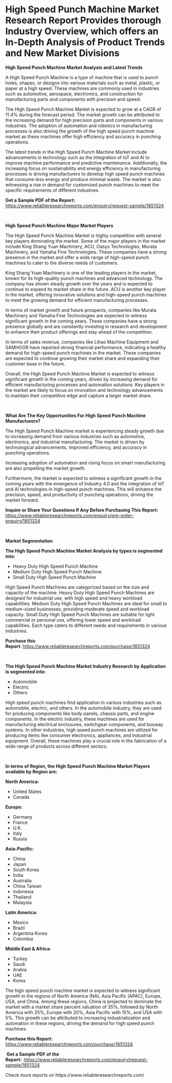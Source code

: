 <p><h1>High Speed Punch Machine Market Research Report Provides thorough Industry Overview, which offers an In-Depth Analysis of Product Trends and New Market Divisions</h1></p><p><strong>High Speed Punch Machine Market Analysis and Latest Trends</strong></p>
<p><p>A High Speed Punch Machine is a type of machine that is used to punch holes, shapes, or designs into various materials such as metal, plastic, or paper at a high speed. These machines are commonly used in industries such as automotive, aerospace, electronics, and construction for manufacturing parts and components with precision and speed.</p><p>The High Speed Punch Machine Market is expected to grow at a CAGR of 11.4% during the forecast period. The market growth can be attributed to the increasing demand for high precision parts and components in various industries. The adoption of automation and robotics in manufacturing processes is also driving the growth of the high speed punch machine market as these machines offer high efficiency and accuracy in punching operations.</p><p>The latest trends in the High Speed Punch Machine Market include advancements in technology such as the integration of IoT and AI to improve machine performance and predictive maintenance. Additionally, the increasing focus on sustainability and energy efficiency in manufacturing processes is driving manufacturers to develop high speed punch machines that consume less energy and produce minimal waste. The market is also witnessing a rise in demand for customized punch machines to meet the specific requirements of different industries.</p></p>
<p><strong>Get a Sample PDF of the Report:&nbsp;</strong> <a href="https://www.reliableresearchreports.com/enquiry/request-sample/1851324">https://www.reliableresearchreports.com/enquiry/request-sample/1851324</a></p>
<p>&nbsp;</p>
<p><strong>High Speed Punch Machine Major Market Players</strong></p>
<p><p>The High Speed Punch Machine Market is highly competitive with several key players dominating the market. Some of the major players in the market include King Shang Yuan Machinery, ACU, Oasys Technologies, Murata Machinery, and Yamaha Fine Technologies. These companies have a strong presence in the market and offer a wide range of high-speed punch machines to cater to the diverse needs of customers.</p><p>King Shang Yuan Machinery is one of the leading players in the market, known for its high-quality punch machines and advanced technology. The company has shown steady growth over the years and is expected to continue to expand its market share in the future. ACU is another key player in the market, offering innovative solutions and high-speed punch machines to meet the growing demand for efficient manufacturing processes.</p><p>In terms of market growth and future prospects, companies like Murata Machinery and Yamaha Fine Technologies are expected to witness significant growth in the coming years. These companies have a strong presence globally and are constantly investing in research and development to enhance their product offerings and stay ahead of the competition.</p><p>In terms of sales revenue, companies like Lihao Machine Equipment and SAMHOOR have reported strong financial performance, indicating a healthy demand for high-speed punch machines in the market. These companies are expected to continue growing their market share and expanding their customer base in the future.</p><p>Overall, the High Speed Punch Machine Market is expected to witness significant growth in the coming years, driven by increasing demand for efficient manufacturing processes and automation solutions. Key players in the market are likely to focus on innovation and technology advancements to maintain their competitive edge and capture a larger market share.</p></p>
<p>&nbsp;</p>
<p><strong>What Are The Key Opportunities For High Speed Punch Machine Manufacturers?</strong></p>
<p><p>The High Speed Punch Machine market is experiencing steady growth due to increasing demand from various industries such as automotive, electronics, and industrial manufacturing. The market is driven by technological advancements, improved efficiency, and accuracy in punching operations. </p><p>Increasing adoption of automation and rising focus on smart manufacturing are also propelling the market growth. </p><p>Furthermore, the market is expected to witness a significant growth in the coming years with the emergence of Industry 4.0 and the integration of IoT and AI technologies in high-speed punch machines. This will enhance the precision, speed, and productivity of punching operations, driving the market forward.</p></p>
<p><strong>Inquire or Share Your Questions If Any Before Purchasing This Report:</strong> <a href="https://www.reliableresearchreports.com/enquiry/pre-order-enquiry/1851324">https://www.reliableresearchreports.com/enquiry/pre-order-enquiry/1851324</a></p>
<p>&nbsp;</p>
<p><strong>Market Segmentation</strong></p>
<p><strong>The High Speed Punch Machine Market Analysis by types is segmented into:</strong></p>
<p><ul><li>Heavy Duty High Speed Punch Machine</li><li>Medium Duty High Speed Punch Machine</li><li>Small Duty High Speed Punch Machine</li></ul></p>
<p><p>High Speed Punch Machines are categorized based on the size and capacity of the machine. Heavy Duty High Speed Punch Machines are designed for industrial use, with high speed and heavy workload capabilities. Medium Duty High Speed Punch Machines are ideal for small to medium-sized businesses, providing moderate speed and workload capacity. Small Duty High Speed Punch Machines are suitable for light commercial or personal use, offering lower speed and workload capabilities. Each type caters to different needs and requirements in various industries.</p></p>
<p><strong>Purchase this Report:&nbsp;</strong><a href="https://www.reliableresearchreports.com/purchase/1851324">https://www.reliableresearchreports.com/purchase/1851324</a></p>
<p>&nbsp;</p>
<p><strong>The High Speed Punch Machine Market Industry Research by Application is segmented into:</strong></p>
<p><ul><li>Automobile</li><li>Electric</li><li>Others</li></ul></p>
<p><p>High speed punch machines find application in various industries such as automobile, electric, and others. In the automobile industry, they are used for producing components like body panels, chassis parts, and engine components. In the electric industry, these machines are used for manufacturing electrical enclosures, switchgear components, and busway systems. In other industries, high speed punch machines are utilized for producing items like consumer electronics, appliances, and industrial equipment. Overall, these machines play a crucial role in the fabrication of a wide range of products across different sectors.</p></p>
<p>&nbsp;</p>
<p><strong>In terms of Region, the High Speed Punch Machine Market Players available by Region are:</strong></p>
<p>
    <p> <strong> North America: </strong>
        <ul>
            <li>United States</li>
            <li>Canada</li>
        </ul>
        </p> 
    <p> <strong> Europe: </strong>
        <ul>
            <li>Germany</li>
            <li>France</li>
            <li>U.K.</li>
            <li>Italy</li>
            <li>Russia</li>
        </ul>
        </p> 
    <p> <strong> Asia-Pacific: </strong>
        <ul>
            <li>China</li>
            <li>Japan</li>
            <li>South Korea</li>
            <li>India</li>
            <li>Australia</li>
            <li>China Taiwan</li>
            <li>Indonesia</li>
            <li>Thailand</li>
            <li>Malaysia</li>
        </ul>
        </p> 
    <p> <strong> Latin America: </strong>
        <ul>
            <li>Mexico</li>
            <li>Brazil</li>
            <li>Argentina Korea</li>
            <li>Colombia</li>
        </ul>
        </p> 
    <p> <strong> Middle East & Africa: </strong>
        <ul>
            <li>Turkey</li>
            <li>Saudi</li>
            <li>Arabia</li>
            <li>UAE</li>
            <li>Korea</li>
        </ul>
    </p>
    </p>
<p><p>The high speed punch machine market is expected to witness significant growth in the regions of North America (NA), Asia Pacific (APAC), Europe, USA, and China. Among these regions, China is projected to dominate the market with a market share percent valuation of 35%, followed by North America with 25%, Europe with 20%, Asia Pacific with 15%, and USA with 5%. This growth can be attributed to increasing industrialization and automation in these regions, driving the demand for high speed punch machines.</p></p>
<p><strong>Purchase this Report: </strong><a href="https://www.reliableresearchreports.com/purchase/1851324">https://www.reliableresearchreports.com/purchase/1851324</a></p>
<p>&nbsp;<strong>Get a Sample PDF of the Report:&nbsp;&nbsp;</strong><a href="https://www.reliableresearchreports.com/enquiry/request-sample/1851324">https://www.reliableresearchreports.com/enquiry/request-sample/1851324</a></p>
<p><strong></strong></p>
<p>Check more reports on https://www.reliableresearchreports.com/</p>